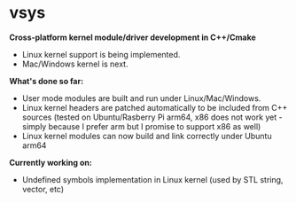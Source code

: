 # vsys
**Cross-platform kernel module/driver development in C++/Cmake**
- Linux kernel support is being implemented. 
- Mac/Windows kernel is next.

**What's done so far:**
- User mode modules are built and run under Linux/Mac/Windows.
- Linux kernel headers are patched automatically to be included from C++ sources (tested on Ubuntu/Rasberry Pi arm64, x86 does not work yet - simply because I prefer arm but I promise to support x86 as well)
- Linux kernel modules can now build and link correctly under Ubuntu arm64

**Currently working on:**
- Undefined symbols implementation in Linux kernel (used by STL string, vector, etc)
